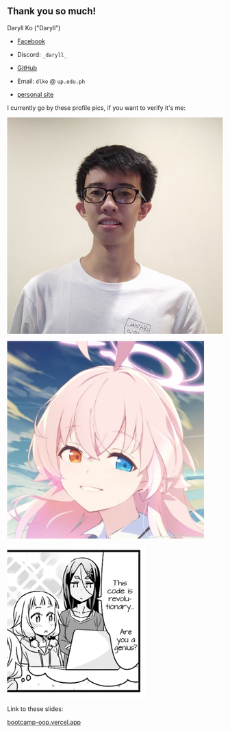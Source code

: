 ## Thank you so much!

<div class="flex gap-10 items-center">

<div>

Daryll Ko ("Daryll")

- [Facebook](https://www.facebook.com/daryll.ko.3)

- Discord: `_daryll_`

- [GitHub](https://github.com/daryll-ko)

- Email: `dlko` @ `up.edu.ph`

- [personal site](https://daryll.vercel.app/)

I currently go by these profile pics, if you want to verify it's me:

<div class="flex gap-10 items-center">

<div class="w-20 h-20">

![daryll](../images/daryll.jpg)

</div>

<div class="w-20 h-20">

![hoshino](../images/hoshino.jpeg)

</div>

</div>

</div>

<div class="max-w-30%">

![good job!](../images/good-job.png)

<div class="flex flex-col items-center p-0 justify-center">

<p>Link to these slides:</p>
<a href="bootcamp-oop.vercel.app">bootcamp-oop.vercel.app</a>

</div>

</div>

</div>
